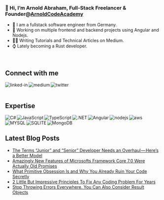 ### 👋 Hi, I’m Arnold Abraham, Full-Stack Freelancer & Founder@[ArnoldCodeAcademy](www.arnoldcode.com)

- 🔎 I am a fullstack software engineer from Germany.
- 🔭 Working on multiple frontend and backend projects using Angular and Nodejs.
- ✍🏻 Writing Tutorials and Technical Articles on Medium.
- ⌚ Lately becoming a Rust developer.
<br>

## Connect with me
[<img align="left" alt="linked-in" src="https://img.shields.io/badge/linkedin-%230077B5.svg?&style=for-the-badge&logo=linkedin&logoColor=white" />](https://www.linkedin.com/in/arnold-abraham/)
[<img align="left" alt="medium" src="https://img.shields.io/badge/medium-%2312100E.svg?&style=for-the-badge&logo=medium&logoColor=white" />](https://arnoldcode.medium.com/)
[<img align="left" alt="twitter" src="https://img.shields.io/badge/twitter-%231DA1F2.svg?&style=for-the-badge&logo=twitter&logoColor=white" />](https://twitter.com/ArnoldAbrahamP1)
<br>
<br>
## Expertise

<img align="left" alt="C#" src="https://img.shields.io/badge/C%23-239120?style=for-the-badge&logo=c-sharp&logoColor=white" />
<img align="left" alt="JavaScript" src="https://img.shields.io/badge/JavaScript-323330?style=for-the-badge&logo=javascript&logoColor=F7DF1E" />
<img align="left" alt="TypeScript" src="https://img.shields.io/badge/TypeScript-007ACC?style=for-the-badge&logo=typescript&logoColor=white" />
<img align="left" alt=".NET" src="https://img.shields.io/badge/.NET-5C2D91?style=for-the-badge&logo=.net&logoColor=white" />
<img align="left" alt="Angular" src="https://img.shields.io/badge/Angular-DD0031?style=for-the-badge&logo=angular&logoColor=white" />
<img align="left" alt="nodejs" src="https://img.shields.io/badge/node.js%20-%2343853D.svg?&style=for-the-badge&logo=node.js&logoColor=white" />
<img align="left" alt="aws" src="https://img.shields.io/badge/Amazon%20AWS-%23232F3E?logo=amazon-aws&logoColor=white&style=for-the-badge" />
<img align="left" alt="MYSQL" src="https://img.shields.io/badge/MySQL-00000F?style=for-the-badge&logo=mysql&logoColor=white" />
<img align="left" alt="SQLITE" src="https://img.shields.io/badge/SQLite-07405E?style=for-the-badge&logo=sqlite&logoColor=white" />
<img align="left" alt="MongoDB" src="https://img.shields.io/badge/MongoDB-4EA94B?style=for-the-badge&logo=mongodb&logoColor=white" />
<br>
<br>

## Latest Blog Posts
<!-- BLOG-POST-LIST:START -->
- [The Terms “Junior” and “Senior” Developer Needs an Overhaul — Here’s a Better Model](https://betterprogramming.pub/the-terms-junior-and-senior-developer-needs-an-overhaul-heres-a-better-model-a6e9c0ae49cf?source=rss-857fb75dacea------2)
- [Amazingly New Features of Microsofts Framework Core 7.0 Were Actually Old Promises](https://medium.com/codex/microsofts-framework-core-7-0-old-promises-as-new-features-b5ac9d344a77?source=rss-857fb75dacea------2)
- [What Primitive Obsession Is and Why You Already Ruin Your Code Secretly](https://medium.com/codex/what-primitive-obsession-is-and-why-you-already-ruin-your-code-secretly-87120f8acaae?source=rss-857fb75dacea------2)
- [2 Little But Impressive Principles To Fix Any Coding Problem For Years](https://medium.com/codex/2-little-but-impressive-principles-to-fix-any-coding-problem-for-years-d31accf65c6a?source=rss-857fb75dacea------2)
- [Stop Throwing Errors Everywhere. You Can Also Consider Result Objects](https://betterprogramming.pub/stop-throwing-errors-everywhere-you-can-also-consider-result-objects-4fb5936a9e2d?source=rss-857fb75dacea------2)
<!-- BLOG-POST-LIST:END -->
